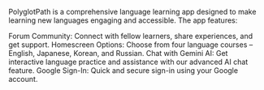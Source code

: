 PolyglotPath is a comprehensive language learning app designed to make learning new languages engaging and accessible. The app features:

Forum Community: Connect with fellow learners, share experiences, and get support.
Homescreen Options: Choose from four language courses – English, Japanese, Korean, and Russian.
Chat with Gemini AI: Get interactive language practice and assistance with our advanced AI chat feature.
Google Sign-In: Quick and secure sign-in using your Google account.
